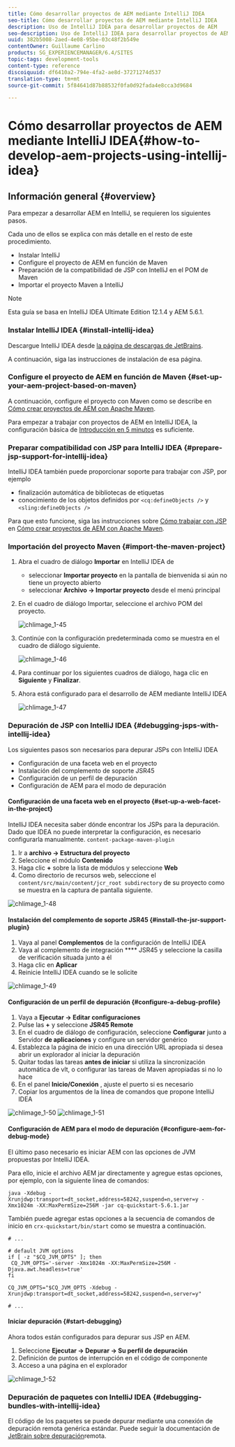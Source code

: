 ```yaml
---
title: Cómo desarrollar proyectos de AEM mediante IntelliJ IDEA
seo-title: Cómo desarrollar proyectos de AEM mediante IntelliJ IDEA
description: Uso de IntelliJ IDEA para desarrollar proyectos de AEM
seo-description: Uso de IntelliJ IDEA para desarrollar proyectos de AEM
uuid: 382b5008-2aed-4e08-95be-03c48f2b549e
contentOwner: Guillaume Carlino
products: SG_EXPERIENCEMANAGER/6.4/SITES
topic-tags: development-tools
content-type: reference
discoiquuid: df6410a2-794e-4fa2-ae8d-37271274d537
translation-type: tm+mt
source-git-commit: 5f84641d87b88532f0fa0d92fada4e8cca3d9684

---
```



# Cómo desarrollar proyectos de AEM mediante IntelliJ IDEA{#how-to-develop-aem-projects-using-intellij-idea}

## Información general {#overview}

Para empezar a desarrollar AEM en IntelliJ, se requieren los siguientes pasos.

Cada uno de ellos se explica con más detalle en el resto de este procedimiento.

* Instalar IntelliJ
* Configure el proyecto de AEM en función de Maven
* Preparación de la compatibilidad de JSP con IntelliJ en el POM de Maven
* Importar el proyecto Maven a IntelliJ

>[!NOTE]
>
>Esta guía se basa en IntelliJ IDEA Ultimate Edition 12.1.4 y AEM 5.6.1.

### Instalar IntelliJ IDEA {#install-intellij-idea}

Descargue IntelliJ IDEA desde [la página de descargas de JetBrains](https://www.jetbrains.com/idea/download/index.html).

A continuación, siga las instrucciones de instalación de esa página.

### Configure el proyecto de AEM en función de Maven {#set-up-your-aem-project-based-on-maven}

A continuación, configure el proyecto con Maven como se describe en [Cómo crear proyectos de AEM con Apache Maven](/help/sites-developing/ht-projects-maven.md).

Para empezar a trabajar con proyectos de AEM en IntelliJ IDEA, la configuración básica de [Introducción en 5 minutos](https://maven.apache.org/guides/getting-started/maven-in-five-minutes.html) es suficiente.

### Preparar compatibilidad con JSP para IntelliJ IDEA {#prepare-jsp-support-for-intellij-idea}

IntelliJ IDEA también puede proporcionar soporte para trabajar con JSP, por ejemplo

* finalización automática de bibliotecas de etiquetas
* conocimiento de los objetos definidos por `<cq:defineObjects />` y `<sling:defineObjects />`

Para que esto funcione, siga las instrucciones sobre [Cómo trabajar con JSP](/help/sites-developing/ht-projects-maven.md#how-to-work-with-jsps) en [Cómo crear proyectos de AEM con Apache Maven](/help/sites-developing/ht-projects-maven.md).

### Importación del proyecto Maven {#import-the-maven-project}

1. Abra el cuadro de diálogo **Importar** en IntelliJ IDEA de

   * seleccionar **Importar proyecto** en la pantalla de bienvenida si aún no tiene un proyecto abierto
   * seleccionar **Archivo -> Importar proyecto** desde el menú principal

1. En el cuadro de diálogo Importar, seleccione el archivo POM del proyecto.

   ![chlimage_1-45](assets/chlimage_1-45.png)

1. Continúe con la configuración predeterminada como se muestra en el cuadro de diálogo siguiente.

   ![chlimage_1-46](assets/chlimage_1-46.png)

1. Para continuar por los siguientes cuadros de diálogo, haga clic en **Siguiente** y **Finalizar**.
1. Ahora está configurado para el desarrollo de AEM mediante IntelliJ IDEA

   ![chlimage_1-47](assets/chlimage_1-47.png)

### Depuración de JSP con IntelliJ IDEA {#debugging-jsps-with-intellij-idea}

Los siguientes pasos son necesarios para depurar JSPs con IntelliJ IDEA

* Configuración de una faceta web en el proyecto
* Instalación del complemento de soporte JSR45
* Configuración de un perfil de depuración
* Configuración de AEM para el modo de depuración

#### Configuración de una faceta web en el proyecto {#set-up-a-web-facet-in-the-project}

IntelliJ IDEA necesita saber dónde encontrar los JSPs para la depuración. Dado que IDEA no puede interpretar la configuración, es necesario configurarla manualmente. `content-package-maven-plugin`

1. Ir a **archivo -> Estructura del proyecto**
1. Seleccione el módulo **Contenido**
1. Haga clic **+** sobre la lista de módulos y seleccione **Web**
1. Como directorio de recursos web, seleccione el `content/src/main/content/jcr_root subdirectory` de su proyecto como se muestra en la captura de pantalla siguiente.

![chlimage_1-48](assets/chlimage_1-48.png)

#### Instalación del complemento de soporte JSR45 {#install-the-jsr-support-plugin}

1. Vaya al panel **Complementos** de la configuración de IntelliJ IDEA
1. Vaya al complemento de integración **** JSR45 y seleccione la casilla de verificación situada junto a él
1. Haga clic en **Aplicar**
1. Reinicie IntelliJ IDEA cuando se le solicite

![chlimage_1-49](assets/chlimage_1-49.png)

#### Configuración de un perfil de depuración {#configure-a-debug-profile}

1. Vaya a **Ejecutar -> Editar configuraciones**
1. Pulse las **+** y seleccione **JSR45 Remote**
1. En el cuadro de diálogo de configuración, seleccione **Configurar** junto a Servidor **de aplicaciones** y configure un servidor genérico
1. Establezca la página de inicio en una dirección URL apropiada si desea abrir un explorador al iniciar la depuración
1. Quitar todas las tareas **antes de iniciar** si utiliza la sincronización automática de vlt, o configurar las tareas de Maven apropiadas si no lo hace
1. En el panel **Inicio/Conexión** , ajuste el puerto si es necesario
1. Copiar los argumentos de la línea de comandos que propone IntelliJ IDEA

![chlimage_1-50](assets/chlimage_1-50.png) ![chlimage_1-51](assets/chlimage_1-51.png)

#### Configuración de AEM para el modo de depuración {#configure-aem-for-debug-mode}

El último paso necesario es iniciar AEM con las opciones de JVM propuestas por IntelliJ IDEA.

Para ello, inicie el archivo AEM jar directamente y agregue estas opciones, por ejemplo, con la siguiente línea de comandos:

`java -Xdebug -Xrunjdwp:transport=dt_socket,address=58242,suspend=n,server=y -Xmx1024m -XX:MaxPermSize=256M -jar cq-quickstart-5.6.1.jar`

También puede agregar estas opciones a la secuencia de comandos de inicio en `crx-quickstart/bin/start` como se muestra a continuación.

```shell
# ...

# default JVM options
if [ -z "$CQ_JVM_OPTS" ]; then
 CQ_JVM_OPTS='-server -Xmx1024m -XX:MaxPermSize=256M -Djava.awt.headless=true'
fi

CQ_JVM_OPTS="$CQ_JVM_OPTS -Xdebug -Xrunjdwp:transport=dt_socket,address=58242,suspend=n,server=y"

# ...
```

#### Iniciar depuración {#start-debugging}

Ahora todos están configurados para depurar sus JSP en AEM.

1. Seleccione **Ejecutar -> Depurar -> Su perfil de depuración**
1. Definición de puntos de interrupción en el código de componente
1. Acceso a una página en el explorador

![chlimage_1-52](assets/chlimage_1-52.png)

### Depuración de paquetes con IntelliJ IDEA {#debugging-bundles-with-intellij-idea}

El código de los paquetes se puede depurar mediante una conexión de depuración remota genérica estándar. Puede seguir la documentación de [JetBrain sobre depuración](https://www.jetbrains.com/idea/webhelp/run-debug-configuration-remote.html)remota.
